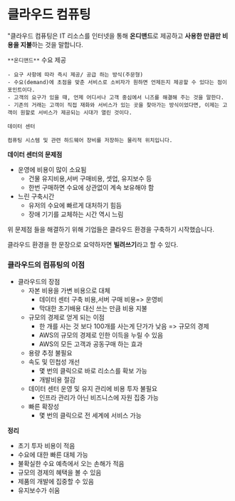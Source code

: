 # 클라우드 컴퓨팅
"클라우드 컴퓨팅은 IT 리소스를 인터넷을 통해 **온디맨드**로 제공하고 **사용한 만큼만 비용을 지불**하는 것을 말합니다.

`**온디맨드**`
수요 제공
```
- 요구 사항에 따라 즉시 제공/ 공급 하는 방식(주문형)
- 수요(demand)에 초점을 맞춘 서비스로 소비자가 원하면 언제든지 제공할 수 있다는 점이 포인트이다.
- 고객의 요구가 있을 때, 언제 어디서나 고객 중심에서 니즈를 해결해 주는 것을 말한다.
- 기존의 거래는 고객이 직접 재화와 서비스가 있는 곳을 찾아가는 방식이었다면, 이제는 고객이 원할로 서비스가 제공되는 시대가 열린 것이다.
``` 

`데이터 센터`
```
컴퓨팅 시스템 및 관련 하드웨어 장비를 저장하는 물리적 위치입니다. 
```

**데이터 센터의 문제점**
- 운영에 비용이 많이 소요됨
    - 건물 유지비용,서버 구매비용, 셋업, 유지보수 등
    - 한번 구매하면 수요에 상관없이 계속 보유해야 함
- 느린 구축시간
    - 유저의 수요에 빠르게 대처하기 힘듬
    - 장애 기기를 교체하는 시간 역시 느림

위 문제점 들을 해결하기 위해 기업들은 클라우드 환경을 구축하기 시작했습니다.

클라우드 환경을 한 문장으로 요약하자면 **빌려쓰기**라고 할 수 있다.

### 클라우드의 컴퓨팅의 이점
- 클라우드의 장점
    - 자본 비용을 가변 비용으로 대체
        - 데이터 센터 구축 비용,서버 구매 비용=> 운영비
        - 막대한 초기배용 대신 쓰는 만큼 비용 지불
    - 규모의 경제로 얻게 되는 이점
        - 한 개를 사는 것 보다 100개를 사는게 단가가 낮음 => 규모의 경제
        - AWS의 규모의 경제로 인한 이득을 누릴 수 있음
        - AWS의 모든 고객과 공동구매 하는 효과
    - 용량 추정 불필요
    - 속도 및 민첩성 개선
        - 몇 번의 클릭으로 바로 리소스를 확보 가능
        - 개발비용 절감
    - 데이터 센터 운영 및 유지 관리에 비용 투자 불필요
        - 인프라 관리가 아닌 비즈니스에 자원 집중 가능
    - 빠른 확장성
        - 몇 번의 클릭으로 전 세계에 서비스 가능

**정리**
- 초기 투자 비용이 적음
- 수요에 대한 빠른 대체 가능
- 불확실한 수요 예측에서 오는 손해가 적음
- 규모의 경제의 혜택을 볼 수 있음
- 제품의 개발에 집중할 수 있음
- 유지보수가 쉬움